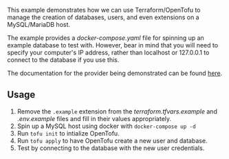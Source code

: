 This example demonstrates how we can use Terraform/OpenTofu to manage the creation of
databases, users, and even extensions on a MySQL/MariaDB host.

The example provides a *docker-compose.yaml* file for spinning up an example
database to test with. However, bear in mind that you will need to specify
your computer's IP address, rather than localhost or 127.0.0.1 to connect
to the database if you use this.


The documentation for the provider being demonstrated can be found 
[here](https://registry.terraform.io/providers/petoju/mysql/latest/docs).


## Usage

1. Remove the `.example` extension from the *terraform.tfvars.example* and *.env.example* files
and fill in their values appropriately.
2. Spin up a MySQL host using docker with `docker-compose up -d`
3. Run `tofu init` to intialize OpenTofu.
4. Run `tofu apply` to have OpenTofu create a new user and database.
5. Test by connecting to the database with the new user credentials.